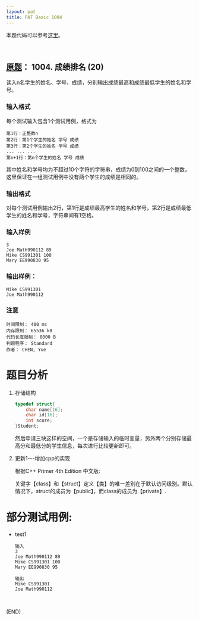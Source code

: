 ```yaml
---
layout: pat
title: PAT Basic 1004
---
```



本题代码可以参考[这里](https://github.com/jJayyyyyyy/cs/tree/master/OJ/PAT/basic_level/1004_%E6%88%90%E7%BB%A9%E6%8E%92%E5%90%8D)。

<br/>

##	[原题](https://www.patest.cn/contests/pat-b-practise/1004)： 1004. 成绩排名 (20)

读入n名学生的姓名、学号、成绩，分别输出成绩最高和成绩最低学生的姓名和学号。

###	输入格式

每个测试输入包含1个测试用例，格式为

	第1行：正整数n
	第2行：第1个学生的姓名 学号 成绩
	第3行：第2个学生的姓名 学号 成绩
	... ... ...
	第n+1行：第n个学生的姓名 学号 成绩

其中姓名和学号均为不超过10个字符的字符串，成绩为0到100之间的一个整数，这里保证在一组测试用例中没有两个学生的成绩是相同的。

###	输出格式

对每个测试用例输出2行，第1行是成绩最高学生的姓名和学号，第2行是成绩最低学生的姓名和学号，字符串间有1空格。

###	输入样例

	3
	Joe Math990112 89
	Mike CS991301 100
	Mary EE990830 95

###	输出样例：

	Mike CS991301
	Joe Math990112

###	注意

	时间限制： 400 ms
	内存限制： 65536 kB
	代码长度限制： 8000 B
	判题程序： Standard
	作者： CHEN, Yue

#	题目分析

1.	存储结构

	```c
	typedef struct{
		char name[16];
		char id[16];
		int score;
	}Student;
	```

	然后申请三块这样的空间，一个是存储输入的临时变量，另外两个分别存储最高分和最低分的学生信息，每次进行比较更新即可。

2.	更新1---增加cpp的实现

	根据C++ Primer 4th Edition 中文版:

	关键字【class】和【struct】定义【类】的唯一差别在于默认访问级别。默认情况下，struct的成员为【public】，而class的成员为【private】.

#	部分测试用例:

*	test1

		输入
		3
		Joe Math990112 89
		Mike CS991301 100
		Mary EE990830 95

		输出
		Mike CS991301
		Joe Math990112

<br/>

(END)
